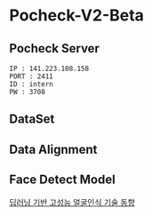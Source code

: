 # Pocheck-V2-Beta

## Pocheck Server
```
IP : 141.223.108.158
PORT : 2411
ID : intern
PW : 3708
```

## DataSet

## Data Alignment

## Face Detect Model
[딥러닝 기반 고성능 얼굴인식 기술 동향](https://ettrends.etri.re.kr/ettrends/172/0905172005/33-4_43-53.pdf)

